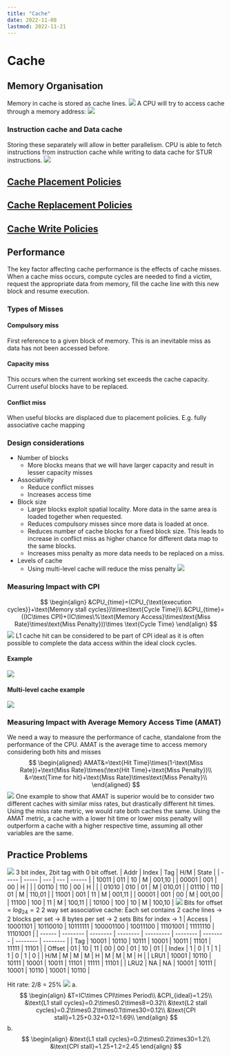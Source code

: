 ```yaml
---
title: "Cache"
date: 2022-11-08
lastmod: 2022-11-21
---
```

# Cache
## Memory Organisation
Memory in cache is stored as cache lines. 
![](https://i.imgur.com/NUtGrGp.png)
A CPU will try to access cache through a memory address:
![](https://i.imgur.com/6Otcpnl.png)
### Instruction cache and Data cache
Storing these separately will allow in better parallelism. CPU is able to fetch instructions from instruction cache while writing to data cache for STUR instructions.
![](https://i.imgur.com/tA6cvb2.png)
## [Cache Placement Policies](Notes/Cache%20Placement%20Policies.md)
## [Cache Replacement Policies](Notes/Cache%20Replacement%20Policies.md)
## [Cache Write Policies](Notes/Cache%20Write%20Policies.md)
## Performance
The key factor affecting cache performance is the effects of cache misses. When a cache miss occurs, compute cycles are needed to find a victim, request the appropriate data from memory, fill the cache line with this new block and resume execution.
### Types of Misses
#### Compulsory miss
First reference to a given block of memory. This is an inevitable miss as data has not been accessed before.
#### Capacity miss
This occurs when the current working set exceeds the cache capacity. Current useful blocks have to be replaced.
#### Conflict miss
When useful blocks are displaced due to placement policies. E.g. fully associative cache mapping
### Design considerations
- Number of blocks
	- More blocks means that we will have larger capacity and result in lesser capacity misses
- Associativity
	- Reduce conflict misses
	- Increases access time
- Block size
	- Larger blocks exploit spatial locality. More data in the same area is loaded together when requested.
	- Reduces compulsory misses since more data is loaded at once.
	- Reduces number of cache blocks for a fixed block size. This leads to increase in conflict miss as higher chance for different data map to the same blocks.
	- Increases miss penalty as more data needs to be replaced on a miss.
- Levels of cache
	- Using multi-level cache will reduce the miss penalty
![](https://i.imgur.com/PKhDsDq.png)
### Measuring Impact with CPI
$$
\begin{align}
&CPU_{time}=(CPU_{\text{execution cycles}}+\text{Memory stall cycles})\times\text{Cycle Time}\\
&CPU_{time}=((IC\times CPI)+(IC\times\%\text{Memory Access}\times\text{Miss Rate}\times\text{Miss Penalty}))\times \text{Cycle Time}
\end{align}
$$
![](https://i.imgur.com/38DnZ86.png)
L1 cache hit can be considered to be part of CPI ideal as it is often possible to complete the data access within the ideal clock cycles.
#### Example
![](https://i.imgur.com/pcXWyud.png)
#### Multi-level cache example
![](https://i.imgur.com/pN98QXK.png)
### Measuring Impact with Average Memory Access Time (AMAT) 
We need a way to measure the performance of cache, standalone from the performance of the CPU.
AMAT is the average time to access memory considering both hits and misses
$$
\begin{aligned}
AMAT&=\text{Hit Time}\times(1-\text{Miss Rate})+\text{Miss Rate}\times(\text{Hit Time}+\text{Miss Penalty})\\
&=\text{Time for hit}+\text{Miss Rate}\times\text{Miss Penalty}\\
\end{aligned}
$$
![](https://i.imgur.com/4RDpPr0.png)
One example to show that AMAT is superior would be to consider two different caches with similar miss rates, but drastically different hit times. Using the miss rate metric, we would rate both caches the same. Using the AMAT metric, a cache with a lower hit time or lower miss penalty will outperform a cache with a higher respective time, assuming all other variables are the same.
## Practice Problems
![](https://i.imgur.com/bo5A0np.png)
3 bit index, 2bit tag with 0 bit offset.
| Addr  | Index | Tag | H/M | State  |
| ----- | ----- | --- | --- | ------ |
| 10011 | 011   | 10  | M   | 001,10 |
| 00001 | 001   | 00  | H   |        |
| 00110 | 110   | 00  | H   |        |
| 01010 | 010   | 01  | M   | 010,01 |
| 01110 | 110   | 01  | M   | 110,01 |
| 11001 | 001   | 11  | M   | 001,11 |
| 00001 | 001   | 00  | M   | 001,00 |
| 11100 | 100   | 11  | M   | 100,11 |
| 10100 | 100   | 10  | M   |   100,10     |
![](https://i.imgur.com/8uzwhdW.png)
Bits for offset = $log_24=2$
2 way set associative cache: Each set contains 2 cache lines -> 2 blocks per set -> 8 bytes per set -> 2 sets
Bits for index -> 1
| Access | 10001101 | 10110010 | 10111111 | 100001100 | 10011100 | 11101001 | 11111110 | 11101001 |
| ------ | -------- | -------- | -------- | --------- | -------- | -------- | -------- | -------- |
| Tag    | 10001    | 10110    | 10111    | 10001     | 10011    | 11101    | 11111    | 11101    |
| Offset | 01       | 10       | 11       | 00        | 00       | 01       | 10       | 01       |
| Index  | 1        | 0        | 1        | 1         | 1        | 0        | 1        | 0        |
| H/M    | M        | M        | M        | H         | M        | M        | M        | H        |
| LRU1   | 10001    | 10110    | 10111    | 10001     | 10011    | 11101    | 11111    | 11101         |
| LRU2   | NA       | NA       | 10001    | 10111     | 10001    | 10110    | 10001    | 10110         |

Hit rate: 2/8 = 25%
![](https://i.imgur.com/ZUWtOC2.png)
a.
$$
\begin{align}
&T=IC\times CPI\times Period\\
&CPI_{ideal}=1.25\\
&\text{L1 stall cycles}=0.2\times0.2\times8=0.32\\
&\text{L2 stall cycles}=0.2\times0.2\times0.1\times30=0.12\\
&\text{CPI stall}=1.25+0.32+0.12=1.69\\
\end{align}
$$
b.
$$
\begin{align}
&\text{L1 stall cycles}=0.2\times0.2\times30=1.2\\
&\text{CPI stall}=1.25+1.2=2.45
\end{align}
$$

